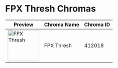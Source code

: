 # FPX Thresh Chromas

| Preview | Chroma Name | Chroma ID |
|---|---|---|
| <img src='https://raw.communitydragon.org/latest/plugins/rcp-be-lol-game-data/global/default/v1/champion-chroma-images/412/412018.png' alt='FPX Thresh' width='100'> | FPX Thresh | 412018 |
